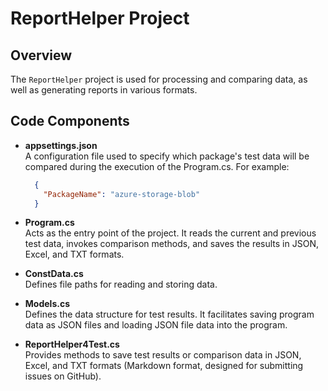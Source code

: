 # ReportHelper Project

## Overview

The `ReportHelper` project is used for processing and comparing data, as well as generating reports in various formats.

## Code Components

- **appsettings.json**  
  A configuration file used to specify which package's test data will be compared during the execution of the Program.cs. For example:

  ```json
    {
      "PackageName": "azure-storage-blob"
    }
  ```

- **Program.cs**  
  Acts as the entry point of the project. It reads the current and previous test data, invokes comparison methods, and saves the results in JSON, Excel, and TXT formats.

- **ConstData.cs**  
  Defines file paths for reading and storing data.

- **Models.cs**  
  Defines the data structure for test results. It facilitates saving program data as JSON files and loading JSON file data into the program.

- **ReportHelper4Test.cs**  
  Provides methods to save test results or comparison data in JSON, Excel, and TXT formats (Markdown format, designed for submitting issues on GitHub).
